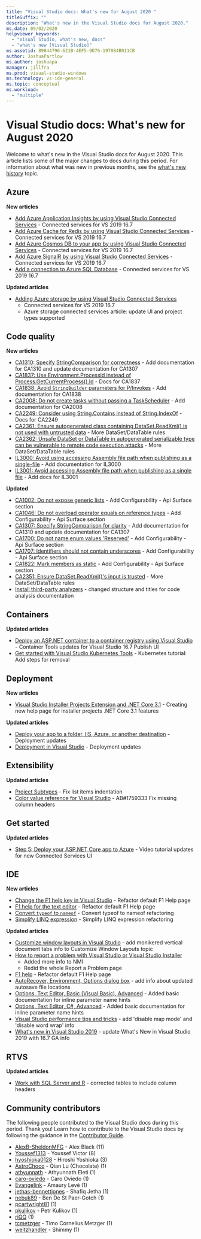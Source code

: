 ```yaml
---
title: "Visual Studio docs: What's new for August 2020 "
titleSuffix: ""
description: "What's new in the Visual Studio docs for August 2020."
ms.date: 09/02/2020
helpviewer_keywords:
  - "Visual Studio, what's new, docs"
  - "what's new [Visual Studio]"
ms.assetid: 89844796-621B-4EF5-9D76-197084B011CB
author: JoshuaPartlow
ms.author: joshuapa
manager: jillfra
ms.prod: visual-studio-windows
ms.technology: vs-ide-general
ms.topic: conceptual
ms.workload:
  - "multiple"
---
```


# Visual Studio docs: What's new for August 2020

Welcome to what's new in the Visual Studio docs for August 2020. This article lists some of the major changes to docs during this period. For information about what was new in previous months, see the [what's new history](whats-new-visual-studio-docs-history.md) topic.

## Azure

**New articles**

- [Add Azure Application Insights by using Visual Studio Connected Services](/visualstudio/azure/azure-app-insights-add-connected-service) - Connected services for VS 2019 16.7
- [Add Azure Cache for Redis by using Visual Studio Connected Services](/visualstudio/azure/azure-cache-for-redis-add-connected-service) - Connected services for VS 2019 16.7
- [Add Azure Cosmos DB to your app by using Visual Studio Connected Services](/visualstudio/azure/azure-cosmosdb-add-connected-service) - Connected services for VS 2019 16.7
- [Add Azure SignalR by using Visual Studio Connected Services](/visualstudio/azure/azure-signalr-add-connected-service) - Connected services for VS 2019 16.7
- [Add a connection to Azure SQL Database](/visualstudio/azure/azure-sql-database-add-connected-service) - Connected services for VS 2019 16.7

**Updated articles**

- [Adding Azure storage by using Visual Studio Connected Services](/visualstudio/azure/vs-azure-tools-connected-services-storage)
  - Connected services for VS 2019 16.7
  - Azure storage connected services article: update UI and project types supported

## Code quality

**New articles**

- [CA1310: Specify StringComparison for correctness](/visualstudio/code-quality/ca1310) - Add documentation for CA1310 and update documentation for CA1307
- [CA1837: Use Environment.ProcessId instead of Process.GetCurrentProcess().Id](/visualstudio/code-quality/ca1837) - Docs for CA1837
- [CA1838: Avoid `StringBuilder` parameters for P/Invokes](/visualstudio/code-quality/ca1838) - Add documentation for CA1838
- [CA2008: Do not create tasks without passing a TaskScheduler](/visualstudio/code-quality/ca2008) - Add documentation for CA2008
- [CA2249: Consider using String.Contains instead of String.IndexOf](/visualstudio/code-quality/ca2249) - Docs for CA2249
- [CA2361: Ensure autogenerated class containing DataSet.ReadXml() is not used with untrusted data](/visualstudio/code-quality/ca2361) - More DataSet/DataTable rules
- [CA2362: Unsafe DataSet or DataTable in autogenerated serializable type can be vulnerable to remote code execution attacks](/visualstudio/code-quality/ca2362) - More DataSet/DataTable rules
- [IL3000: Avoid using accessing Assembly file path when publishing as a single-file](/visualstudio/code-quality/il3000) - Add documentation for IL3000
- [IL3001: Avoid accessing Assembly file path when publishing as a single file](/visualstudio/code-quality/il3001) - Add docs for IL3001

**Updated**

- [CA1002: Do not expose generic lists](/visualstudio/code-quality/ca1002) - Add Configurability - Api Surface section
- [CA1046: Do not overload operator equals on reference types](/visualstudio/code-quality/ca1046) - Add Configurability - Api Surface section
- [CA1307: Specify StringComparison for clarity](/visualstudio/code-quality/ca1307) - Add documentation for CA1310 and update documentation for CA1307
- [CA1700: Do not name enum values &#39;Reserved&#39;](/visualstudio/code-quality/ca1700) - Add Configurability - Api Surface section
- [CA1707: Identifiers should not contain underscores](/visualstudio/code-quality/ca1707) - Add Configurability - Api Surface section
- [CA1822: Mark members as static](/visualstudio/code-quality/ca1822) - Add Configurability - Api Surface section
- [CA2351: Ensure DataSet.ReadXml()'s input is trusted](/visualstudio/code-quality/ca2351) - More DataSet/DataTable rules
- [Install third-party analyzers](/visualstudio/code-quality/install-roslyn-analyzers) - changed structure and titles for code analysis documentation

## Containers

**Updated articles**

- [Deploy an ASP.NET container to a container registry using Visual Studio](/visualstudio/containers/hosting-web-apps-in-docker) - Container Tools updates for Visual Studio 16.7 Publish UI
- [Get started with Visual Studio Kubernetes Tools](/visualstudio/containers/tutorial-kubernetes-tools) - Kubernetes tutorial: Add steps for removal

## Deployment

**New articles**

- [Visual Studio Installer Projects Extension and .NET Core 3.1](/visualstudio/deployment/installer-projects-net-core) - Creating new help page for installer projects .NET Core 3.1 features

**Updated articles**

- [Deploy your app to a folder, IIS, Azure, or another destination](/visualstudio/deployment/deploying-applications-services-and-components-resources) - Deployment updates
- [Deployment in Visual Studio](/visualstudio/deployment/index) - Deployment updates

## Extensibility

**Updated articles**
- [Project Subtypes](/visualstudio/extensibility/internals/project-subtypes) - Fix list items indentation
- [Color value reference for Visual Studio](/visualstudio/extensibility/ux-guidelines/color-value-reference-for-visual-studio) - AB#1759333 Fix missing column headers

## Get started

**Updated articles**

- [Step 5: Deploy your ASP.NET Core app to Azure](/visualstudio/get-started/csharp/tutorial-aspnet-core-ef-step-05) - Video tutorial updates for new Connected Services UI

## IDE

**New articles**

- [Change the F1 help key in Visual Studio](/visualstudio/ide/not-in-toc/change-f1-help-key) - Refactor default F1 Help page
- [F1 help for the text editor](/visualstudio/ide/not-in-toc/default-f1-text-editor) - Refactor default F1 Help page
- [Convert `typeof` to `nameof`](/visualstudio/ide/reference/convert-typeof-to-nameof) - Convert typeof to nameof refactoring
- [Simplify LINQ expression](/visualstudio/ide/reference/simplify-linq-expression) - Simplify LINQ expression refactoring

**Updated articles**

- [Customize window layouts in Visual Studio](/visualstudio/ide/customizing-window-layouts-in-visual-studio) - add monikered vertical document tabs info to Customize Window Layouts topic
- [How to report a problem with Visual Studio or Visual Studio Installer](/visualstudio/ide/how-to-report-a-problem-with-visual-studio)
  - Added more info to NMI
  - Redid the whole Report a Problem page
- [F1 help](/visualstudio/ide/not-in-toc/default) - Refactor default F1 Help page
- [AutoRecover, Environment, Options dialog box](/visualstudio/ide/reference/autorecover-environment-options-dialog-box) - add info about updated autosave file locations
- [Options, Text Editor, Basic (Visual Basic), Advanced](/visualstudio/ide/reference/options-text-editor-basic-visual-basic) - Added basic documentation for inline parameter name hints
- [Options, Text Editor, C#, Advanced](/visualstudio/ide/reference/options-text-editor-csharp-advanced) - Added basic documentation for inline parameter name hints
- [Visual Studio performance tips and tricks](/visualstudio/ide/visual-studio-performance-tips-and-tricks) - add 'disable map mode' and 'disable word wrap' info
- [What's new in Visual Studio 2019](/visualstudio/ide/whats-new-visual-studio-2019) - update What's New in Visual Studio 2019 with 16.7 GA info

## RTVS

**Updated articles**

- [Work with SQL Server and R](/visualstudio/rtvs/integrating-sql-server-with-r) - corrected tables to include column headers

## Community contributors

The following people contributed to the Visual Studio docs during this period. Thank you! Learn how to contribute to the Visual Studio docs by following the guidance in the [Contributor Guide](https://docs.microsoft.com/contribute/).

- [AlexB-SheldonMFG](https://github.com/AlexB-SheldonMFG) - Alex Black (11)
- [Youssef1313](https://github.com/Youssef1313) - Youssef Victor (8)
- [hyoshioka0128](https://github.com/hyoshioka0128) - Hiroshi Yoshioka (3)
- [AstroChoco](https://github.com/AstroChoco) - Qian Lu (Chocolate) (1)
- [athyunnath](https://github.com/athyunnath) - Athyunnath Eleti (1)
- [caro-oviedo](https://github.com/caro-oviedo) - Caro Oviedo  (1)
- [Evangelink](https://github.com/Evangelink) - Amaury Levé (1)
- [jethas-bennettjones](https://github.com/jethas-bennettjones) - Shafiq Jetha (1)
- [nebuk89](https://github.com/nebuk89) - Ben De St Paer-Gotch (1)
- [pcartwright81](https://github.com/pcartwright81) (1)
- [pkulikov](https://github.com/pkulikov) - Petr Kulikov (1)
- [riQQ](https://github.com/riQQ) (1)
- [tcmetzger](https://github.com/tcmetzger) - Timo Cornelius Metzger (1)
- [weitzhandler](https://github.com/weitzhandler) - Shimmy (1)
